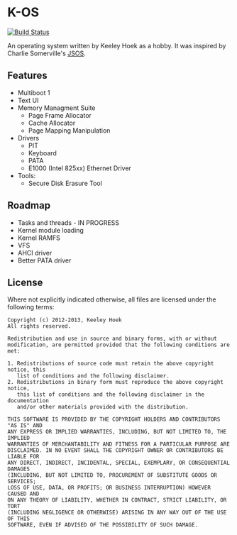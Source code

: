 # K-OS
[![Build Status](https://travis-ci.org/escortkeel/k-os.png?branch=master)](https://travis-ci.org/escortkeel/k-os)

An operating system written by Keeley Hoek as a hobby. It was inspired by Charlie Somerville's [JSOS](https://github.com/charliesome/JSOS).

## Features

* Multiboot 1
* Text UI
* Memory Managment Suite
    * Page Frame Allocator
    * Cache Allocator
    * Page Mapping Manipulation
* Drivers
    * PIT
    * Keyboard
    * PATA
    * E1000 (Intel 825xx) Ethernet Driver
* Tools:
    * Secure Disk Erasure Tool

## Roadmap

* Tasks and threads - IN PROGRESS
* Kernel module loading
* Kernel RAMFS
* VFS
* AHCI driver
* Better PATA driver

## License

Where not explicitly indicated otherwise, all files are licensed under the following terms:

    Copyright (c) 2012-2013, Keeley Hoek
    All rights reserved.

    Redistribution and use in source and binary forms, with or without
    modification, are permitted provided that the following conditions are met:

    1. Redistributions of source code must retain the above copyright notice, this
       list of conditions and the following disclaimer.
    2. Redistributions in binary form must reproduce the above copyright notice,
       this list of conditions and the following disclaimer in the documentation
       and/or other materials provided with the distribution.

    THIS SOFTWARE IS PROVIDED BY THE COPYRIGHT HOLDERS AND CONTRIBUTORS "AS IS" AND
    ANY EXPRESS OR IMPLIED WARRANTIES, INCLUDING, BUT NOT LIMITED TO, THE IMPLIED
    WARRANTIES OF MERCHANTABILITY AND FITNESS FOR A PARTICULAR PURPOSE ARE
    DISCLAIMED. IN NO EVENT SHALL THE COPYRIGHT OWNER OR CONTRIBUTORS BE LIABLE FOR
    ANY DIRECT, INDIRECT, INCIDENTAL, SPECIAL, EXEMPLARY, OR CONSEQUENTIAL DAMAGES
    (INCLUDING, BUT NOT LIMITED TO, PROCUREMENT OF SUBSTITUTE GOODS OR SERVICES;
    LOSS OF USE, DATA, OR PROFITS; OR BUSINESS INTERRUPTION) HOWEVER CAUSED AND
    ON ANY THEORY OF LIABILITY, WHETHER IN CONTRACT, STRICT LIABILITY, OR TORT
    (INCLUDING NEGLIGENCE OR OTHERWISE) ARISING IN ANY WAY OUT OF THE USE OF THIS
    SOFTWARE, EVEN IF ADVISED OF THE POSSIBILITY OF SUCH DAMAGE.
